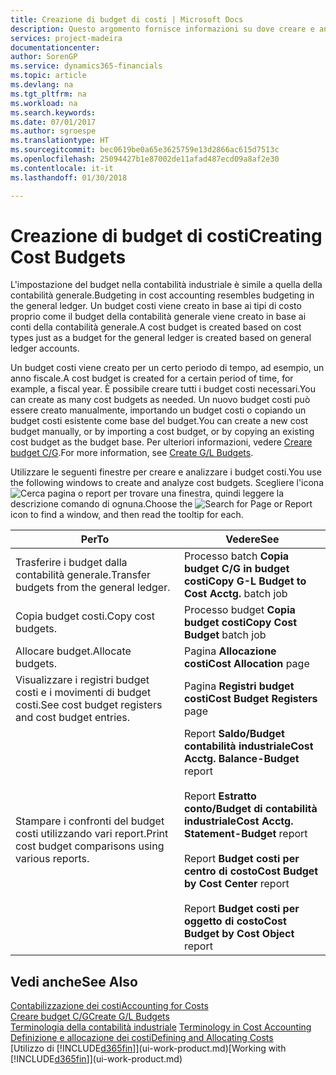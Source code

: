 ```yaml
---
title: Creazione di budget di costi | Microsoft Docs
description: Questo argomento fornisce informazioni su dove creare e analizzare budget costi.
services: project-madeira
documentationcenter: 
author: SorenGP
ms.service: dynamics365-financials
ms.topic: article
ms.devlang: na
ms.tgt_pltfrm: na
ms.workload: na
ms.search.keywords: 
ms.date: 07/01/2017
ms.author: sgroespe
ms.translationtype: HT
ms.sourcegitcommit: bec0619be0a65e3625759e13d2866ac615d7513c
ms.openlocfilehash: 25094427b1e87002de11afad487ecd09a8af2e30
ms.contentlocale: it-it
ms.lasthandoff: 01/30/2018

---
```

# <a name="creating-cost-budgets"></a><span data-ttu-id="33979-103">Creazione di budget di costi</span><span class="sxs-lookup"><span data-stu-id="33979-103">Creating Cost Budgets</span></span>
<span data-ttu-id="33979-104">L'impostazione del budget nella contabilità industriale è simile a quella della contabilità generale.</span><span class="sxs-lookup"><span data-stu-id="33979-104">Budgeting in cost accounting resembles budgeting in the general ledger.</span></span> <span data-ttu-id="33979-105">Un budget costi viene creato in base ai tipi di costo proprio come il budget della contabilità generale viene creato in base ai conti della contabilità generale.</span><span class="sxs-lookup"><span data-stu-id="33979-105">A cost budget is created based on cost types just as a budget for the general ledger is created based on general ledger accounts.</span></span>  

<span data-ttu-id="33979-106">Un budget costi viene creato per un certo periodo di tempo, ad esempio, un anno fiscale.</span><span class="sxs-lookup"><span data-stu-id="33979-106">A cost budget is created for a certain period of time, for example, a fiscal year.</span></span> <span data-ttu-id="33979-107">È possibile creare tutti i budget costi necessari.</span><span class="sxs-lookup"><span data-stu-id="33979-107">You can create as many cost budgets as needed.</span></span> <span data-ttu-id="33979-108">Un nuovo budget costi può essere creato manualmente, importando un budget costi o copiando un budget costi esistente come base del budget.</span><span class="sxs-lookup"><span data-stu-id="33979-108">You can create a new cost budget manually, or by importing a cost budget, or by copying an existing cost budget as the budget base.</span></span> <span data-ttu-id="33979-109">Per ulteriori informazioni, vedere [Creare budget C/G](finance-how-create-budgets.md).</span><span class="sxs-lookup"><span data-stu-id="33979-109">For more information, see [Create G/L Budgets](finance-how-create-budgets.md).</span></span>

<span data-ttu-id="33979-110">Utilizzare le seguenti finestre per creare e analizzare i budget costi.</span><span class="sxs-lookup"><span data-stu-id="33979-110">You use the following windows to create and analyze cost budgets.</span></span> <span data-ttu-id="33979-111">Scegliere l'icona ![Cerca pagina o report](media/ui-search/search_small.png "icona Cerca pagina o report") per trovare una finestra, quindi leggere la descrizione comando di ognuna.</span><span class="sxs-lookup"><span data-stu-id="33979-111">Choose the ![Search for Page or Report](media/ui-search/search_small.png "Search for Page or Report icon") icon to find a window, and then read the tooltip for each.</span></span>

|<span data-ttu-id="33979-112">Per</span><span class="sxs-lookup"><span data-stu-id="33979-112">To</span></span>|<span data-ttu-id="33979-113">Vedere</span><span class="sxs-lookup"><span data-stu-id="33979-113">See</span></span>|  
|--------|---------|  
|<span data-ttu-id="33979-114">Trasferire i budget dalla contabilità generale.</span><span class="sxs-lookup"><span data-stu-id="33979-114">Transfer budgets from the general ledger.</span></span>|<span data-ttu-id="33979-115">Processo batch **Copia budget C/G in budget costi**</span><span class="sxs-lookup"><span data-stu-id="33979-115">**Copy G-L Budget to Cost Acctg.** batch job</span></span>|  
|<span data-ttu-id="33979-116">Copia budget costi.</span><span class="sxs-lookup"><span data-stu-id="33979-116">Copy cost budgets.</span></span>|<span data-ttu-id="33979-117">Processo budget **Copia budget costi**</span><span class="sxs-lookup"><span data-stu-id="33979-117">**Copy Cost Budget** batch job</span></span>|  
|<span data-ttu-id="33979-118">Allocare budget.</span><span class="sxs-lookup"><span data-stu-id="33979-118">Allocate budgets.</span></span>|<span data-ttu-id="33979-119">Pagina **Allocazione costi**</span><span class="sxs-lookup"><span data-stu-id="33979-119">**Cost Allocation** page</span></span>|  
|<span data-ttu-id="33979-120">Visualizzare i registri budget costi e i movimenti di budget costi.</span><span class="sxs-lookup"><span data-stu-id="33979-120">See cost budget registers and cost budget entries.</span></span>|<span data-ttu-id="33979-121">Pagina **Registri budget costi**</span><span class="sxs-lookup"><span data-stu-id="33979-121">**Cost Budget Registers** page</span></span>|  
|<span data-ttu-id="33979-122">Stampare i confronti del budget costi utilizzando vari report.</span><span class="sxs-lookup"><span data-stu-id="33979-122">Print cost budget comparisons using various reports.</span></span>|<span data-ttu-id="33979-123">Report **Saldo/Budget contabilità industriale**</span><span class="sxs-lookup"><span data-stu-id="33979-123">**Cost Acctg. Balance-Budget** report</span></span><br /><br /> <span data-ttu-id="33979-124">Report **Estratto conto/Budget di contabilità industriale**</span><span class="sxs-lookup"><span data-stu-id="33979-124">**Cost Acctg. Statement-Budget** report</span></span><br /><br /> <span data-ttu-id="33979-125">Report **Budget costi per centro di costo**</span><span class="sxs-lookup"><span data-stu-id="33979-125">**Cost Budget by Cost Center** report</span></span><br /><br /> <span data-ttu-id="33979-126">Report **Budget costi per oggetto di costo**</span><span class="sxs-lookup"><span data-stu-id="33979-126">**Cost Budget by Cost Object** report</span></span>|  

## <a name="see-also"></a><span data-ttu-id="33979-127">Vedi anche</span><span class="sxs-lookup"><span data-stu-id="33979-127">See Also</span></span>  
[<span data-ttu-id="33979-128">Contabilizzazione dei costi</span><span class="sxs-lookup"><span data-stu-id="33979-128">Accounting for Costs</span></span>](finance-manage-cost-accounting.md)  
[<span data-ttu-id="33979-129">Creare budget C/G</span><span class="sxs-lookup"><span data-stu-id="33979-129">Create G/L Budgets</span></span>](finance-how-create-budgets.md)  
<span data-ttu-id="33979-130">[Terminologia della contabilità industriale](finance-terminology-in-cost-accounting.md) </span><span class="sxs-lookup"><span data-stu-id="33979-130">[Terminology in Cost Accounting](finance-terminology-in-cost-accounting.md) </span></span>  
[<span data-ttu-id="33979-131">Definizione e allocazione dei costi</span><span class="sxs-lookup"><span data-stu-id="33979-131">Defining and Allocating Costs</span></span>](finance-define-and-allocate-costs.md)  
<span data-ttu-id="33979-132">[Utilizzo di [!INCLUDE[d365fin](includes/d365fin_md.md)]](ui-work-product.md)</span><span class="sxs-lookup"><span data-stu-id="33979-132">[Working with [!INCLUDE[d365fin](includes/d365fin_md.md)]](ui-work-product.md)</span></span>

